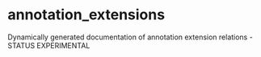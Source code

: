 # annotation_extensions
Dynamically generated documentation of annotation extension relations - STATUS EXPERIMENTAL
